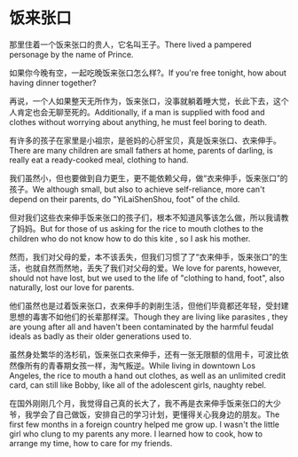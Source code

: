 # 饭来张口

<p><span class="chinese">那里住着一个饭来张口的贵人，它名叫王子。</span><span class="english">There lived a pampered personage by the name of Prince.</span></p>

<p><span class="chinese">如果你今晚有空，一起吃晚饭来张口怎么样?。</span><span class="english">If you're free tonight, how about having dinner together?</span></p>

<p><span class="chinese">再说，一个人如果整天无所作为，饭来张口，没事就躺着睡大觉，长此下去，这个人肯定也会无聊至死的。</span><span class="english">Additionally, if a man is supplied with food and clothes without worrying about anything, he must feel boring to death.</span></p>

<p><span class="chinese">有许多的孩子在家里是小祖宗，是爸妈的心肝宝贝，真是饭来张口、衣来伸手。</span><span class="english">There are many children are small fathers at home, parents of darling, is really eat a ready-cooked meal, clothing to hand.</span></p>

<p><span class="chinese">我们虽然小，但也要做到自力更生，更不能依赖父母，做“衣来伸手，饭来张口”的孩子。</span><span class="english">We although small, but also to achieve self-reliance, more can't depend on their parents, do "YiLaiShenShou, foot" of the child.</span></p>

<p><span class="chinese">但对我们这些衣来伸手饭来张口的孩子们，根本不知道风筝该怎么做，所以我请教了妈妈。</span><span class="english">But for those of us asking for the rice to mouth clothes to the children who do not know how to do this kite , so I ask his mother.</span></p>

<p><span class="chinese">然而，我们对父母的爱，本不该丢失，但我们习惯了了“衣来伸手，饭来张口”的生活，也就自然而然地，丢失了我们对父母的爱。</span><span class="english">We love for parents, however, should not have lost, but we used to the life of "clothing to hand, foot", also naturally, lost our love for parents.</span></p>

<p><span class="chinese">他们虽然也是过着饭来张口，衣来伸手的剥削生活，但他们毕竟都还年轻，受封建思想的毒害不如他们的长辈那样深。</span><span class="english">Though they are living like parasites , they are young after all and haven't been contaminated by the harmful feudal ideals as badly as their older generations used to.</span></p>

<p><span class="chinese">虽然身处繁华的洛杉矶，饭来张口衣来伸手，还有一张无限额的信用卡，可波比依然像所有的青春期女孩一样，淘气叛逆。</span><span class="english">While living in downtown Los Angeles, the rice to mouth a hand out clothes, as well as an unlimited credit card, can still like Bobby, like all of the adolescent girls, naughty rebel.</span></p>

<p><span class="chinese">在国外刚刚几个月，我觉得自己真的长大了，我不再是衣来伸手饭来张口的大少爷，我学会了自己做饭，安排自己的学习计划，更懂得关心我身边的朋友。</span><span class="english">The first few months in a foreign country helped me grow up. I wasn't the little girl who clung to my parents any more. I learned how to cook, how to arrange my time, how to care for my friends.</span></p>


